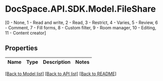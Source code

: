# DocSpace.API.SDK.Model.FileShare
[0 - None, 1 - Read and write, 2 - Read, 3 - Restrict, 4 - Varies, 5 - Review, 6 - Comment, 7 - Fill forms, 8 - Custom filter, 9 - Room manager, 10 - Editing, 11 - Content creator]

## Properties

Name | Type | Description | Notes
------------ | ------------- | ------------- | -------------

[[Back to Model list]](../README.md#documentation-for-models) [[Back to API list]](../README.md#documentation-for-api-endpoints) [[Back to README]](../README.md)

